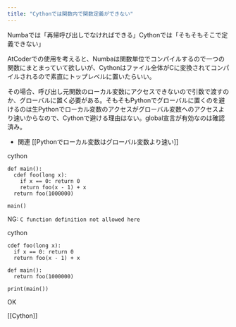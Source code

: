```yaml
---
title: "Cythonでは関数内で関数定義ができない"
---
```


Numbaでは「再帰呼び出しでなければできる」Cythonでは「そもそもそこで定義できない」

AtCoderでの使用を考えると、Numbaは関数単位でコンパイルするので一つの関数にまとまっていて欲しいが、Cythonはファイル全体がCに変換されてコンパイルされるので素直にトップレベルに置いたらいい。

その場合、呼び出し元関数のローカル変数にアクセスできないので引数で渡すのか、グローバルに置く必要がある。そもそもPythonでグローバルに置くのを避けるのは生Pythonでローカル変数のアクセスがグローバル変数へのアクセスより速いからなので、Cythonで避ける理由はない。global宣言が有効なのは確認済み。
- 関連 [[Pythonでローカル変数はグローバル変数より速い]]

cython

```
def main():
  cdef foo(long x):
    if x == 0: return 0
    return foo(x - 1) + x
  return foo(1000000)

main()
```

NG: `C function definition not allowed here`

cython

```
cdef foo(long x):
  if x == 0: return 0
  return foo(x - 1) + x

def main():
  return foo(1000000)

print(main())
```

OK

[[Cython]]
